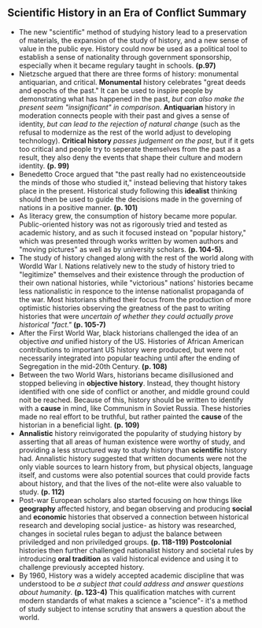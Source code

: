 ## Scientific History in an Era of Conflict Summary 

- The new "scientific" method of studying history lead to a preservation of materials, the expansion of the study of history, and a new sense of value in the public eye. History could now be used as a political tool to establish a sense of nationality through government sponsorship, especially when it became regulary taught in schools. **(p.97)**
- Nietzsche argued that there are three forms of history: monumental antiquarian, and critical. **Monumental** history celebrates "great deeds and epochs of the past." It can be used to inspire people by demonstrating what has happened in the past, _but can also make the present seem "insignificant" in comparison_. **Antiquarian** history in moderation connects people with their past and gives a sense of identity, _but can lead to the rejection of natural change_ (such as the refusal to modernize as the rest of the world adjust to developing technology). **Critical history** _passes judgement on the past_, but if it gets too critical and people try to seperate themselves from the past as a result, they also deny the events that shape their culture and modern identity. **(p. 99)**
- Benedetto Croce argued that "the past really had no existenceoutside the minds of those who studied it," instead believing that history takes place in the present. Historical study following this **idealist** thinking should then be used to guide the decisions made in the governing of nations in a positive manner. **(p. 101)**
- As literacy grew, the consumption of history became more popular. Public-oriented history was not as rigorously tried and tested as academic history, and as such it focused instead on "popular history," which was presented through works written by women authors and "moving pictures" as well as by university scholars. **(p. 104-5).**
- The study of history changed along with the rest of the world along with Wordld War I. Nations relatively new to the study of history tried to "legitimize" themselves and their existence through the production of their own national histories, while "victorious" nations' histories became less nationalistic in responce to the intense nationalist propaganda of the war. Most historians shifted their focus from the production of more optimistic histories observing the greatness of the past to writing histories that were _uncertain of whether they could actually prove historical "fact."_ **(p. 105-7)**
- After the First World War, black historians challenged the idea of an objective _and_ unified history of the US. Histories of African American contributions to important US history were produced, but were not necessarily integrated into popular teaching until after the ending of Segregation in the mid-20th Century. **(p. 108)**
- Between the two World Wars, historians became disillusioned and stopped believing in **objective history**. Instead, they thought history identified with one side of conflict or another, and middle ground could noit be reached. Because of this, history should be written to identify with a **cause** in mind, like Communism in Soviet Russia. These histories made no real effort to be truthful, but rather painted the **cause** of the historian in a beneficial light. **(p. 109)**
- **Annalistic** history reinvigorated the popularity of studying history by asserting that all areas of human existence were worthy of study, and providing a less structured way to study history than **scientific** history had. Annalistic history suggested that written documents were not the only viable sources to learn history from, but physical objects, language itself, and customs were also potential sources that could provide facts about history, and that the lives of the not-elite were also valuable to study. **(p. 112)**
- Post-war European scholars also started focusing on how things like **geography** affected history, and began observing and producing **social** and **economic** histories that observed a connection between historical research and developing social justice- as history was researched, changes in societal rules began to adjust the balance between priviledged and non priviledged groups. **(p. 118-119)** **Postcolonial** histories then further challenged nationalist history and societal rules by introducing **oral tradition** as valid historical evidence and using it to challenge previously accepted history. 
- By 1960, History was a widely accepted academic discipline that was understood to be _a subject that could address and answer questions about humanity_. **(p. 123-4)** This qualification matches with current modern standards of what makes a science a "science"- it's a method of study subject to intense scrutiny that answers a question about the world.
